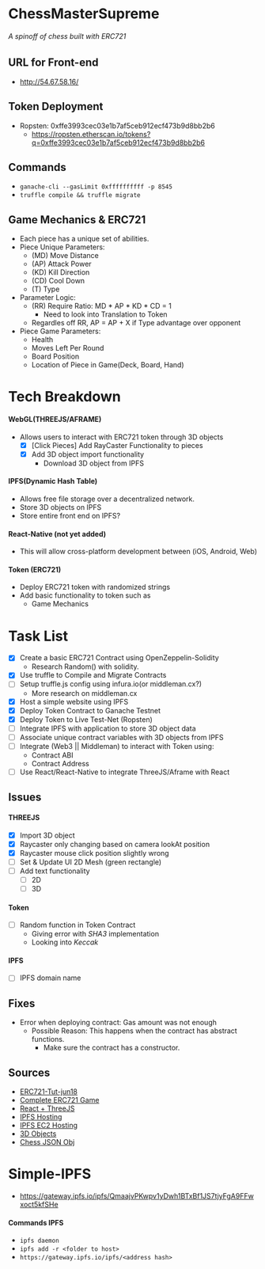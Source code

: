 # ChessMasterSupreme
###### A spinoff of chess built with ERC721

## URL for Front-end
- http://54.67.58.16/

## Token Deployment
- Ropsten: 0xffe3993cec03e1b7af5ceb912ecf473b9d8bb2b6
  - https://ropsten.etherscan.io/tokens?q=0xffe3993cec03e1b7af5ceb912ecf473b9d8bb2b6

## Commands
- `ganache-cli --gasLimit 0xffffffffff -p 8545`
- `truffle compile && truffle migrate`

## Game Mechanics & ERC721
- Each piece has a unique set of abilities.
- Piece Unique Parameters:
  - (MD) Move Distance
  - (AP) Attack Power
  - (KD) Kill Direction
  - (CD) Cool Down
  - (T)  Type
- Parameter Logic:
  - (RR) Require Ratio: MD * AP * KD * CD = 1
    - Need to look into Translation to Token
  - Regardles off RR, AP = AP + X if Type advantage over opponent
- Piece Game Parameters:
  - Health
  - Moves Left Per Round
  - Board Position
  - Location of Piece in Game(Deck, Board, Hand)

# Tech Breakdown
#### WebGL(THREEJS/AFRAME)
  - Allows users to interact with ERC721 token through 3D objects
    - [x] [Click Pieces] Add RayCaster Functionality to pieces
    - [x] Add 3D object import functionality
      - Download 3D object from IPFS
#### IPFS(Dynamic Hash Table)
  - Allows free file storage over a decentralized network.
  - Store 3D objects on IPFS
  - Store entire front end on IPFS?
#### React-Native (not yet added)
  - This will allow cross-platform development between (iOS, Android, Web)
#### Token (ERC721)
  - Deploy ERC721 token with randomized strings
  - Add basic functionality to token such as
    - Game Mechanics

# Task List
- [x] Create a basic ERC721 Contract using OpenZeppelin-Solidity
  - Research Random() with solidity.
- [x] Use truffle to Compile and Migrate Contracts
- [ ] Setup truffle.js config using infura.io(or middleman.cx?)
  - More research on middleman.cx
- [x] Host a simple website using IPFS
- [x] Deploy Token Contract to Ganache Testnet
- [x] Deploy Token to Live Test-Net (Ropsten)
- [ ] Integrate IPFS with application to store 3D object data
- [ ] Associate unique contract variables with 3D objects from IPFS
- [ ] Integrate (Web3 || Middleman) to interact with Token using:
  - Contract ABI
  - Contract Address
- [ ] Use React/React-Native to integrate ThreeJS/Aframe with React

## Issues
#### THREEJS
- [X] Import 3D object
- [x] Raycaster only changing based on camera lookAt position
- [x] Raycaster mouse click position slightly wrong
- [ ] Set & Update UI 2D Mesh (green rectangle)
- [ ] Add text functionality
  - [ ] 2D
  - [ ] 3D
#### Token
- [ ] Random function in Token Contract
  - Giving error with *SHA3* implementation
  - Looking into *Keccak*
#### IPFS
- [ ] IPFS domain name

## Fixes
- Error when deploying contract: Gas amount was not enough
  - Possible Reason: This happens when the contract has abstract functions.
    - Make sure the contract has a constructor.

## Sources
- [ERC721-Tut-jun18](https://medium.com/coinmonks/a-simple-erc-721-example-c3f72b5aa19)
- [Complete ERC721 Game](https://github.com/PortalNetwork/nifty-game)
- [React + ThreeJS](https://itnext.io/how-to-use-plain-three-js-in-your-react-apps-417a79d926e0)
- [IPFS Hosting](https://medium.com/coinmonks/how-i-hosted-my-website-on-ipfs-431919d7440a)
- [IPFS EC2 Hosting](https://medium.com/textileio/tutorial-setting-up-an-ipfs-peer-part-i-de48239d82e0)
- [3D Objects](https://free3d.com/)
- [Chess JSON Obj](https://bl.ocks.org/starcalibre/f0ce91448c076f2d43074dcef5bdfb16)

# Simple-IPFS
- https://gateway.ipfs.io/ipfs/QmaajvPKwpv1yDwh1BTxBf1JS7tjyFgA9FFwxoct5kfSHe

#### Commands IPFS
- `ipfs daemon`
- `ipfs add -r <folder to host>`
- `https://gateway.ipfs.io/ipfs/<address hash>`
